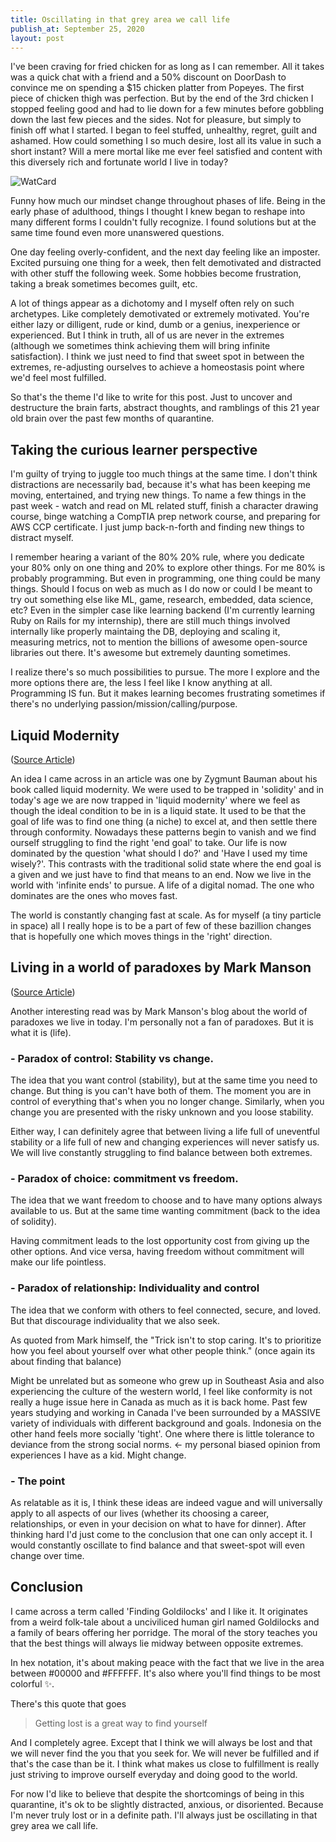 ```yaml
---
title: Oscillating in that grey area we call life
publish_at: September 25, 2020
layout: post
---
```


I've been craving for fried chicken for as long as I can remember. All it takes was a quick chat with a friend and a 50% discount on DoorDash to convince me on spending a $15 chicken platter from Popeyes. The first piece of chicken thigh was perfection. But by the end of the 3rd chicken I stopped feeling good and had to lie down for a few minutes before gobbling down the last few pieces and the sides. Not for pleasure, but simply to finish off what I started. I began to feel stuffed, unhealthy, regret, guilt and ashamed. How could something I so much desire, lost all its value in such a short instant? Will a mere mortal like me ever feel satisfied and content with this diversely rich and fortunate world I live in today?

![WatCard](oscillating-in-that-grey-area-we-call-life/popeyes.png "=400x400")

Funny how much our mindset change throughout phases of life. Being in the early phase of adulthood, things I thought I knew began to reshape into many different forms I couldn't fully recognize. I found solutions but at the same time found even more unanswered questions.

One day feeling overly-confident, and the next day feeling like an imposter. Excited pursuing one thing for a week, then felt demotivated and distracted with other stuff the following week. Some hobbies become frustration, taking a break sometimes becomes guilt, etc.

A lot of things appear as a dichotomy and I myself often rely on such archetypes. Like completely demotivated or extremely motivated. You're either lazy or dilligent, rude or kind, dumb or a genius, inexperience or experienced. But I think in truth, all of us are never in the extremes (although we sometimes think achieving them will bring infinite satisfaction). I think we just need to find that sweet spot in between the extremes, re-adjusting ourselves to achieve a homeostasis point where we'd feel most fulfilled.

So that's the theme I'd like to write for this post. Just to uncover and destructure the brain farts, abstract thoughts, and ramblings of this 21 year old brain over the past few months of quarantine.


## Taking the curious learner perspective

I'm guilty of trying to juggle too much things at the same time. I don't think distractions are necessarily bad, because it's what has been keeping me moving, entertained, and trying new things. To name a few things in the past week - watch and read on ML related stuff, finish a character drawing course, binge watching a CompTIA prep network course, and preparing for AWS CCP certificate. I just jump back-n-forth and finding new things to distract myself.

I remember hearing a variant of the 80% 20% rule, where you dedicate your 80% only on one thing and 20% to explore other things. For me 80% is probably programming. But even in programming, one thing could be many things. Should I focus on web as much as I do now or could I be meant to try out something else like ML, game, research, embedded, data science, etc? Even in the simpler case like learning backend (I'm currently learning Ruby on Rails for my internship), there are still much things involved internally like properly maintaing the DB, deploying and scaling it, measuring metrics, not to mention the billions of awesome open-source libraries out there. It's awesome but extremely daunting sometimes.

I realize there's so much possibilities to pursue. The more I explore and the more options there are, the less I feel like I know anything at all. Programming IS fun. But it makes learning becomes frustrating sometimes if there's no underlying passion/mission/calling/purpose.

## Liquid Modernity
([Source Article](https://www.linkedin.com/pulse/living-liquid-modernity-christopher-kutarna/))

An idea I came across in an article was one by Zygmunt Bauman about his book called liquid modernity. We were used to be trapped in 'solidity' and in today's age we are now trapped in 'liquid modernity' where we feel as though the ideal condition to be in is a liquid state. It used to be that the goal of life was to find one thing (a niche) to excel at, and then settle there through conformity. Nowadays these patterns begin to vanish and we find ourself struggling to find the right 'end goal' to take. Our life is now dominated by the question 'what should I do?' and 'Have I used my time wisely?'. This contrasts with the traditional solid state where the end goal is a given and we just have to find that means to an end. Now we live in the world with 'infinite ends' to pursue. A life of a digital nomad. The one who dominates are the ones who moves fast.

The world is constantly changing fast at scale. As for myself (a tiny particle in space) all I really hope is to be a part of few of these bazillion changes that is hopefully one which moves things in the 'right' direction.


## Living in a world of paradoxes by Mark Manson
([Source Article](https://markmanson.net/the-3-paradoxes-of-life))

Another interesting read was by Mark Manson's blog about the world of paradoxes we live in today. I'm personally not a fan of paradoxes. But it is what it is (life).
### - Paradox of control: Stability vs change.
The idea that you want control (stability), but at the same time you need to change. But thing is you can't have both of them. The moment you are in control of everything that's when you no longer change. Similarly, when you change you are presented with the risky unknown and you loose stability.

Either way, I can definitely agree that between living a life full of uneventful stability or a life full of new and changing experiences will never satisfy us. We will live  constantly struggling to find balance between both extremes.

### - Paradox of choice: commitment vs freedom.
The idea that we want freedom to choose and to have many options always available to us. But at the same time wanting commitment (back to the idea of solidity).

Having commitment leads to the lost opportunity cost from giving up the other options. And vice versa, having freedom without commitment will make our life pointless.

### - Paradox of relationship: Individuality and control
The idea that we conform with others to feel connected, secure, and loved. But that discourage individuality that we also seek.

As quoted from Mark himself, the "Trick isn't to stop caring. It's to prioritize how you feel about yourself over what other people think." (once again its about finding that balance)

Might be unrelated but as someone who grew up in Southeast Asia and also experiencing the culture of the western world, I feel like conformity is not really a huge issue here in Canada as much as it is back home. Past few years studying and working in Canada I've been surrounded by a MASSIVE variety of individuals with different background and goals. Indonesia on the other hand feels more socially 'tight'. One where there is little tolerance to deviance from the strong social norms. <- my personal biased opinion from experiences I have as a kid. Might change.

### - The point
As relatable as it is, I think these ideas are indeed vague and will universally apply to all aspects of our lives (whether its choosing a career, relationships, or even in your decision on what to have for dinner). After thinking hard I'd just come to the conclusion that one can only accept it. I would constantly oscillate to find balance and that sweet-spot will even change over time.

## Conclusion

I came across a term called 'Finding Goldilocks' and I like it. It originates from a weird folk-tale about a unciviliced human girl named Goldilocks and a family of bears offering her porridge. The moral of the story teaches you that the best things will always lie midway between opposite extremes.

In hex notation, it's about making peace with the fact that we live in the area between #00000 and #FFFFFF. It's also where you'll find things to be most colorful :sparkles:.

There's this quote that goes
> Getting lost is a great way to find yourself

And I completely agree. Except that I think we will always be lost and that we will never find the you that you seek for. We will never be fulfilled and if that's the case than be it. I think what makes us close to fulfillment is really just striving to improve ourself everyday and doing good to the world.

For now I'd like to believe that despite the shortcomings of being in this quarantine, it's ok to be slightly distracted,  anxious, or disoriented. Because I'm never truly lost or in a definite path. I'll always just be oscillating in that grey area we call life.
